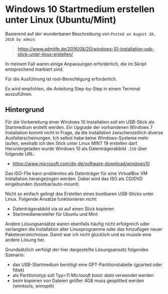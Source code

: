 # Windows 10 Startmedium erstellen unter Linux (Ubuntu/Mint)

Basierend auf der wunderbaren Beschreibung von `Posted on August 20, 2016 by admin`:

> https://www.admlife.de/2016/08/20/windows-10-installation-usb-stick-unter-linux-erstellen/
 
In meinem Fall waren einige Anpassungen erforderlich, die im Skript entsprechend
markiert sind.

Für die Ausführung ist root-Berechtigung erforderlich.

Es wird empfohlen, die Anleitung Step-by-Step in einem Terminal auszuführen.

## Hintergrund

Für die Vorbereitung einer Windows 10 Installation soll ein USB-Stick als Startmedium erstellt werden.  Ein Upgrade der vorhandenen Windows 7 Installation kommt nicht in Frage, da die Installation zwischenzeitlich diverse Ausfallerscheinungen. Ich selbst habe keine Windows-Systeme mehr laufen, weshalb ich den Stick unter Linux MINT 19 erstellen darf. Heruntergeladen wurde Windows 10 als Datenträgerabbild `.ISO` über folgende URL:

- https://www.microsoft.com/de-de/software-download/windows10

Das ISO-File kann problemlos als Datenträger für eine VirtualBox VM Installation herangezogen werden. Dabei wird das ISO als CD/DVD eingebunden (bootbar/auto-mount). 

Nicht so einfach gelingt das Erstellen eines bootbaren USB-Sticks unter Linux. Folgende Ansätze funktionieren nicht:

- Datenträgerabbild via `dd` auf einen Stick kopieren
- Startmedienersteller für Ubuntu und Mint

Andere Lösungsansätze waren ebenfalls häufig nicht erfolgreich oder verlangten die Installation alter Linuxprogramme oder das hinzufügen neuer Paketeverzeichnisse. Damit war ich nicht glücklich und es musste eine andere Lösung her.

Grundsätzlich verfolgt der hier dargestellte Lösungsansatz folgendes Szenario:

- das USB-Startmedium benötigt eine GPT-Partitionstabelle (gparted oder fdisk)
- als Partitionstyp soll Typ=11 *Microsoft basic data* verwendet werden
- beim kopieren von Dateien größer 4GB muss gesplitted werden (wimtools, wimsplit)
